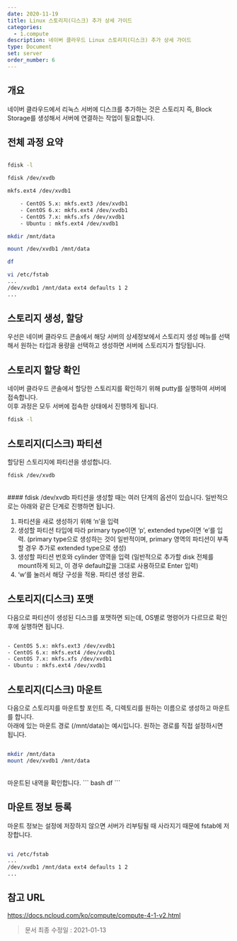 ```yaml
---
date: 2020-11-19
title: Linux 스토리지(디스크) 추가 상세 가이드
categories:
  - 1.compute
description: 네이버 클라우드 Linux 스토리지(디스크) 추가 상세 가이드
type: Document
set: server
order_number: 6
---
```



## 개요
네이버 클라우드에서 리눅스 서버에 디스크를 추가하는 것은 스토리지 즉, Block Storage를 생성해서 서버에 연결하는 작업이 필요합니다.

## 전체 과정 요약
``` bash

fdisk -l

fdisk /dev/xvdb

mkfs.ext4 /dev/xvdb1

	- CentOS 5.x: mkfs.ext3 /dev/xvdb1
	- CentOS 6.x: mkfs.ext4 /dev/xvdb1
	- CentOS 7.x: mkfs.xfs /dev/xvdb1
	- Ubuntu : mkfs.ext4 /dev/xvdb1

mkdir /mnt/data

mount /dev/xvdb1 /mnt/data

df

vi /etc/fstab
...
/dev/xvdb1 /mnt/data ext4 defaults 1 2
...

```

## 스토리지 생성, 할당
우선은 네이버 클라우드 콘솔에서 해당 서버의 상세정보에서 스토리지 생성 메뉴를 선택해서 원하는 타입과 용량을 선택하고 생성하면 서버에 스토리지가 할당됩니다.

## 스토리지 할당 확인
네이버 클라우드 콘솔에서 할당한 스토리지를 확인하기 위해 putty를 실행하여 서버에 접속합니다.  
이후 과정은 모두 서버에 접속한 상태에서 진행하게 됩니다.
``` bash
fdisk -l
```

## 스토리지(디스크) 파티션
할당된 스토리지에 파티션을 생성합니다.
``` bash
fdisk /dev/xvdb
```
<br />
#### fdisk /dev/xvdb
파티션을 생성할 때는 여러 단계의 옵션이 있습니다. 일반적으로는 아래와 같은 단계로 진행하면 됩니다.

1. 파티션을 새로 생성하기 위해 ‘n’을 입력
2. 생성할 파티션 타입에 따라 primary type이면 ‘p’, extended type이면 ‘e’를 입력. (primary type으로 생성하는 것이 일반적이며, primary 영역의 파티션이 부족할 경우 추가로 extended type으로 생성)
3. 생성할 파티션 번호와 cylinder 영역을 입력 (일반적으로 추가할 disk 전체를 mount하게 되고, 이 경우 default값을 그대로 사용하므로 Enter 입력)
4. ‘w’를 눌러서 해당 구성을 적용. 파티션 생성 완료.

## 스토리지(디스크) 포맷
다음으로 파티션이 생성된 디스크를 포맷하면 되는데, OS별로 명령어가 다르므로 확인 후에 실행하면 됩니다.
``` bash

- CentOS 5.x: mkfs.ext3 /dev/xvdb1
- CentOS 6.x: mkfs.ext4 /dev/xvdb1
- CentOS 7.x: mkfs.xfs /dev/xvdb1
- Ubuntu : mkfs.ext4 /dev/xvdb1
```

## 스토리지(디스크) 마운트
다음으로 스토리지를 마운트할 포인트 즉, 디렉토리를 원하는 이름으로 생성하고 마운트를 합니다.  
아래에 있는 마운트 경로 (/mnt/data)는 예시입니다. 원하는 경로를 직접 설정하시면 됩니다.
``` bash

mkdir /mnt/data
mount /dev/xvdb1 /mnt/data
```
<br />
마운트된 내역을 확인합니다.
``` bash
df
```

## 마운트 정보 등록
마운트 정보는 설정에 저장하지 않으면 서버가 리부팅될 때 사라지기 때문에 fstab에 저장합니다.
``` bash

vi /etc/fstab
...
/dev/xvdb1 /mnt/data ext4 defaults 1 2
...
```


## 참고 URL
<a href="https://docs.ncloud.com/ko/compute/compute-4-1-v2.html" target="_blank">https://docs.ncloud.com/ko/compute/compute-4-1-v2.html</a>


> 문서 최종 수정일 : 2021-01-13
